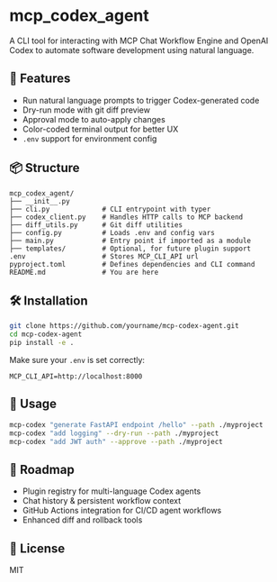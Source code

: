 # mcp_codex_agent

A CLI tool for interacting with MCP Chat Workflow Engine and OpenAI Codex to automate software development using natural language.

## 🚀 Features

- Run natural language prompts to trigger Codex-generated code
- Dry-run mode with git diff preview
- Approval mode to auto-apply changes
- Color-coded terminal output for better UX
- `.env` support for environment config

## 📦 Structure

```
mcp_codex_agent/
├── __init__.py
├── cli.py             # CLI entrypoint with typer
├── codex_client.py    # Handles HTTP calls to MCP backend
├── diff_utils.py      # Git diff utilities
├── config.py          # Loads .env and config vars
├── main.py            # Entry point if imported as a module
├── templates/         # Optional, for future plugin support
.env                   # Stores MCP_CLI_API url
pyproject.toml         # Defines dependencies and CLI command
README.md              # You are here
```

## 🛠 Installation

```bash
git clone https://github.com/yourname/mcp-codex-agent.git
cd mcp-codex-agent
pip install -e .
```

Make sure your `.env` is set correctly:
```
MCP_CLI_API=http://localhost:8000
```

## 🔧 Usage

```bash
mcp-codex "generate FastAPI endpoint /hello" --path ./myproject
mcp-codex "add logging" --dry-run --path ./myproject
mcp-codex "add JWT auth" --approve --path ./myproject
```

## 🔮 Roadmap

- Plugin registry for multi-language Codex agents
- Chat history & persistent workflow context
- GitHub Actions integration for CI/CD agent workflows
- Enhanced diff and rollback tools

## 📄 License
MIT
